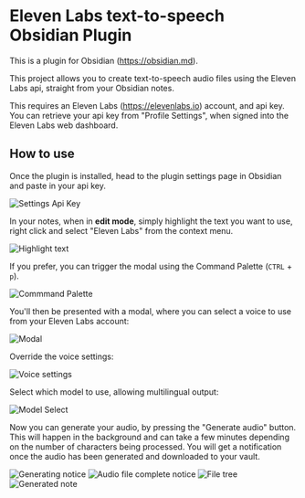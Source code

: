 # Eleven Labs text-to-speech Obsidian Plugin

This is a plugin for Obsidian (https://obsidian.md).

This project allows you to create text-to-speech audio files using the Eleven Labs api, straight from your Obsidian notes.

This requires an Eleven Labs (https://elevenlabs.io) account, and api key. You can retrieve your api key from "Profile Settings", when signed into the Eleven Labs web dashboard.

## How to use

Once the plugin is installed, head to the plugin settings page in Obsidian and paste in your api key.

![Settings Api Key](/images/image9.png)

In your notes, when in **edit mode**, simply highlight the text you want to use, right click and select "Eleven Labs" from the context menu.

![Highlight text](/images/image2.png)

If you prefer, you can trigger the modal using the Command Palette (`CTRL` + `p`).

![Commmand Palette](/images/command-palette.png)

You'll then be presented with a modal, where you can select a voice to use from your Eleven Labs account:

![Modal](/images/image3.png)

Override the voice settings:

![Voice settings](/images/image4.png)

Select which model to use, allowing multilingual output:

![Model Select](/images/model-select.png)

Now you can generate your audio, by pressing the "Generate audio" button. This will happen in the background and can take a few minutes depending on the number of characters being processed. You will get a notification once the audio has been generated and downloaded to your vault.

![Generating notice](/images/image5.png)
![Audio file complete notice](/images/image6.png)
![File tree](/images/image7.png)
![Generated note](/images/image8.png)
